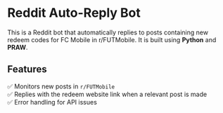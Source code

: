 # Reddit Auto-Reply Bot

This is a Reddit bot that automatically replies to posts containing new redeem codes for FC Mobile in r/FUTMobile. It is built using **Python** and **PRAW**.

## Features
✅ Monitors new posts in `r/FUTMobile`  
✅ Replies with the redeem website link when a relevant post is made  
✅ Error handling for API issues  
